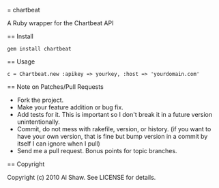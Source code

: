 = chartbeat

A Ruby wrapper for the Chartbeat API

== Install

`gem install chartbeat`

== Usage

    c = Chartbeat.new :apikey => yourkey, :host => 'yourdomain.com'    


== Note on Patches/Pull Requests
 
* Fork the project.
* Make your feature addition or bug fix.
* Add tests for it. This is important so I don't break it in a
  future version unintentionally.
* Commit, do not mess with rakefile, version, or history.
  (if you want to have your own version, that is fine but bump version in a commit by itself I can ignore when I pull)
* Send me a pull request. Bonus points for topic branches.

== Copyright

Copyright (c) 2010 Al Shaw. See LICENSE for details.
